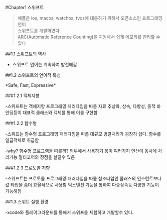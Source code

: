#Chapter1 스위프트

>애플은 ios, macos, watchos, tvos에 대응하기 위해서 오픈소스인 프로그래밍 언어<br>
>스위프트를 개발하였다. <br>
>ARC(Automatic Reference Counting)을 지원해서 쉽게 메모리를 관리할 수 있다

##1.1 스위프트의 역사

- 스위프트 언어는 계속하여 발전해감

##1.2 스위프트의 언어적 특성

\*Safe, Fast, Expressive\*

###1.2.1 객체지향

-스위프트는 객체지향 프로그래밍 페러다임을 따름
	자료 추상화, 상속, 다향성, 동적 바인딩등이 대표적
	클래스와 객체를 통해 이를 구현함

###1.2.2 함수형

-스위프는 함수형 프로그래밍 패러다임을 따름
	대규모 병렬처리가 굉장히 쉽다.
	함수를 일급객체로 취급함

-why? 함수형 프로그램을 따를까?
	외부에서 사용하기 용이
	여러가지 연산이 동시에 처리가능
	멀티코어의 장점을 살릴수 있음

###1.2.3 프로토콜 지향

-스위프트는 프로토콜 프로그래밍 패러다임을 따름
	참조타입인 클래스의 인스턴트보다 값 타입을 좀더 효율적으로 사용함
	익스텐션 기능을 통하여 다중상속등 다양한 기능이 가능해짐

##1.3 스위트 실행 환경

-xcode와 플레이그라운드를 통해서 스위프틑 체험하고 개발할수 있다.
